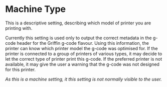 Machine Type
====
This is a descriptive setting, describing which model of printer you are printing with.

Currently this setting is used only to output the correct metadata in the g-code header for the Griffin g-code flavour. Using this information, the printer can know which printer model the g-code was optimised for. If the printer is connected to a group of printers of various types, it may decide to let the correct type of printer print this g-code. If the preferred printer is not available, it may give the user a warning that the g-code was not designed for this printer.

*As this is a machine setting, it this setting is not normally visible to the user.*